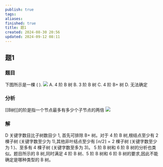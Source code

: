 ```yaml
---
publish: true
tags: 
aliases: 
finished: true
title: 题1
created: 2024-08-30 20:56
updated: 2024-09-12 08:11
---
```

## 题1
### 题目
下图所示是一棵 ( ).
![](https://img.hwenyi.tech/202405291147207.webp)
A. 4 阶 B 树 
B. 3 阶 B 树 
C. 4 阶 B+ 树 
D. 无法确定
### 分析
[[B树]]的阶是指一个节点最多有多少个子节点的两倍
![](https://img.hwenyi.tech/202409121636153.webp)
### 解
D
关键字数目比子树数目少 1, 首先可排除 $\mathrm{B} +$ 树。对于 4 阶 $\mathrm{B}$ 树,根结点至少有 2 棵子树 (关键字数至少为 1),其他非叶结点至少有 $\lceil n/2\rceil  = 2$ 棵子树 (关键字数至少为 1 )、至多有 4 棵子树 (关键字数至多为 3)。
5 阶 $\mathrm{B}$ 树和 6 阶 $\mathrm{B}$ 树的分析也类似。题目所示的 $\mathrm{B}$ 树,同时满足 4 阶 $\mathrm{B}$ 树、5 阶 $\mathrm{B}$ 树和 6 阶 $\mathrm{B}$ 树的要求,因此不能确定是哪种类型的 $\mathrm{B}$ 树。